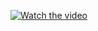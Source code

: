 [![Watch the video](https://img.youtube.com/vi/VIDEO_ID/0.jpg)](https://github.com/krishnateja-81/firework/blob/master/Cracker.mp4)
